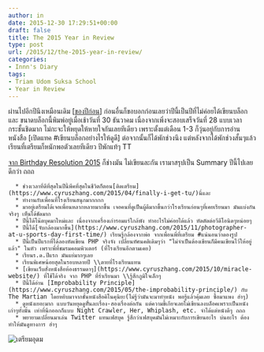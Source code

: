 ```yaml
---
author: in
date: 2015-12-30 17:29:51+00:00
draft: false
title: The 2015 Year in Review
type: post
url: /2015/12/the-2015-year-in-review/
categories:
- Innn's Diary
tags:
- Triam Udom Suksa School
- Year in Review
---
```


ผ่านไปอีกปีนึงเหมือนเดิม [[ของปีก่อน](https://www.cyruszhang.com/2014/12/the-2014-year-in-review/)] ก่อนอื่นก็ขอบอกก่อนเลยว่าปีนี้เป็นปีที่ไม่ค่อยได้เขียนบล็อกและ ขนาดบล็อกนี้พิมพ์อยู่เมื่อเช้าวันที่ 30 ธันวาคม เนื่องจากเพิ่งจะสอบเสร็จวันที่ 28 แบบเวลากระชั้นชิดมาก ไม่กะจะให้หยุดให้หายใจกันเลยทีเดียว เพราะตั้งแต่เดือน 1-3 ก็วุ่นอยู่กับการอ่านหนังสือ [เปิดแทค #เขียนบล็อกอย่างไรให้ดูดี] ต่อจากนั้นก็ได้พักช่วงนึง แต่หลังจากได้พักช่วงสั้นๆแล้วเรียนที่เตรียมก็หนักพอตัวเลยทีเดียว ปีพักแท้ๆ TT



<!-- more -->

[จาก Birthday Resolution 2015](https://www.cyruszhang.com/2015/04/birthday-resolution-2015/) ก็ช่างมัน ไม่เขียนละกัน เรามาสรุปเป็น Summary ปีนี้ไปเลยดีกว่า ถถถ



 	  * ช่วงเวลาที่ดีที่สุดในปีนี้พีคที่สุดในชีวิตก็ตอน[ติดเตรียม](https://www.cyruszhang.com/2015/04/finally-i-get-tu/)นี่และ
 	  * ทำงานกับเพื่อนที่โรงเรียนสนุกมากกกก
 	  * มาอยู่เตรียมได้เจอเพื่อนหลากหลายมากขึ้น เจอคนที่ดูเป็นผู้ดีมากขึ้นกว่าโรงเรียนก่อนๆที่เคยเรียนมา มันแบ่งกันจริงๆ เห็นได้ชัดมาก
 	  * ปีนี้ได้โน๊ตบุคมาใหม่และ เนื่องจากเครื่องเก่ารอมแร่ใกล้พัง ทำอะไรไม่ค่อยได้แล้ว หัดตัดต่อวีดีโอนิดๆหน่อยๆ
 	  * ปีนี้ได้[จับกล้องมากขึ้น](https://www.cyruszhang.com/2015/11/photographer-at-u-sports-day-first-time/) เรียนรู้กล้องจากพ่อ จากเพื่อนพี่ที่เตรียม #แน่นอนว่าดองรูป
 	  * ปีนี้เป็นปีแรกที่ได้ลองหัดเขียน PHP จริงจัง เปลี่ยนทัศนคติเดิมๆว่า "ไม่จำเป็นต้องเขียนก็มีคนเขียนไว้ให้อยู่แล้ว" ในหัว เพราะพี่ที่ชมรมคอมพิวเตอร์ (ที่โรงเรียนอีกตามเคย)
 	  * เรียนร.ด.ปีแรก มันแย่มากๆเลย
 	  * เรียนพิเศษน้อยสุดในรอบหลายปี \\ตายที่โรงเรียนแทน
 	  * [เขียนเว็บสั่งหนังสือห้องธรรมดาๆ](https://www.cyruszhang.com/2015/10/miracle-website/) ที่ใช้ได้จริง จาก PHP ที่ร่ำเรียนมา \\รู้สึกภูมิใจเล็กๆ
 	  * ปีนี้ได้อ่าน [Improbability Principle](https://www.cyruszhang.com/2015/05/the-improbability-principle/) กับ The Martian โดยหยิบมาจากชั้นหนังสือคิโนคุนิยะ(ไม่รู้ว่ามันจะมาทำหนัง พอรู้แล้วคุ้มเลย ซื้อมาแพง ฮ่าๆ)
 	  * ดูหนังเยอะมาก แบบวันหยุดดูที่ันละเรื่อง-สองเรื่องต่อกัน แต่ความขี้เกียจเลยไม่เขียนลงบล็อคเพราะเป็นหนังเก่าๆทั้งนั้น เท่าที่นึกออกก็แบบ Night Crawler, Her, Whiplash, etc. จำได้แต่หนังดีๆ ถถถ
 	  * พยายามเปลี่ยนมาเล่น Twitter แทนเฟสบุค รู้สึกว่าเฟสบุคมันไม่เหมาะกับการเขียนอะไร บ่นอะไร ต้องทำให้มันดูทางการ ฮ่าๆ

![เตรียมอุดม](https://www.cyruszhang.com/wp-content/uploads/2015/12/11112584_770928529688991_5289713183098952969_n.jpg)

